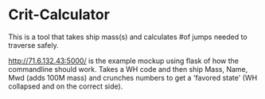 # Crit-Calculator
This is a tool that takes ship mass(s) and calculates #of jumps needed to traverse safely.

http://71.6.132.43:5000/ is the example mockup using flask of how the commandline should work. Takes a WH code and then ship Mass, Name, Mwd
(adds 100M mass) and crunches numbers to get a 'favored state' (WH collapsed and on the correct side).
